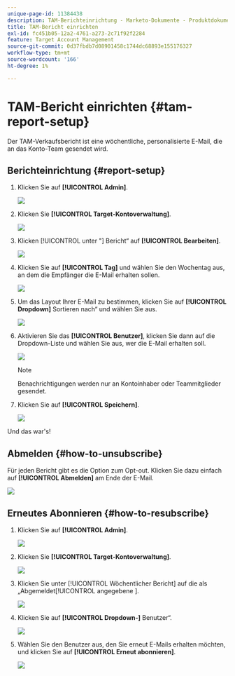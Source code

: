 ```yaml
---
unique-page-id: 11384438
description: TAM-Berichteinrichtung - Marketo-Dokumente - Produktdokumentation
title: TAM-Bericht einrichten
exl-id: fc451b05-12a2-4761-a273-2c71f92f2284
feature: Target Account Management
source-git-commit: 0d37fbdb7d08901458c1744dc68893e155176327
workflow-type: tm+mt
source-wordcount: '166'
ht-degree: 1%

---
```


# TAM-Bericht einrichten {#tam-report-setup}

Der TAM-Verkaufsbericht ist eine wöchentliche, personalisierte E-Mail, die an das Konto-Team gesendet wird.

## Berichteinrichtung {#report-setup}

1. Klicken Sie auf **[!UICONTROL Admin]**.

   ![](assets/one-3.png)

1. Klicken Sie **[!UICONTROL Target-Kontoverwaltung]**.

   ![](assets/tam-report-setup-2.png)

1. Klicken [!UICONTROL  unter &quot;] Bericht“ auf **[!UICONTROL Bearbeiten]**.

   ![](assets/three-3.png)

1. Klicken Sie auf **[!UICONTROL Tag]** und wählen Sie den Wochentag aus, an dem die Empfänger die E-Mail erhalten sollen.

   ![](assets/four-4.png)

1. Um das Layout Ihrer E-Mail zu bestimmen, klicken Sie auf **[!UICONTROL Dropdown]** Sortieren nach“ und wählen Sie aus.

   ![](assets/five-3.png)

1. Aktivieren Sie das **[!UICONTROL Benutzer]**, klicken Sie dann auf die Dropdown-Liste und wählen Sie aus, wer die E-Mail erhalten soll.

   ![](assets/six-2.png)

   >[!NOTE]
   >
   >Benachrichtigungen werden nur an Kontoinhaber oder Teammitglieder gesendet.

1. Klicken Sie auf **[!UICONTROL Speichern]**.

   ![](assets/seven-2.png)

Und das war&#39;s!

## Abmelden {#how-to-unsubscribe}

Für jeden Bericht gibt es die Option zum Opt-out. Klicken Sie dazu einfach auf **[!UICONTROL Abmelden]** am Ende der E-Mail.

![](assets/eight-1.png)

## Erneutes Abonnieren {#how-to-resubscribe}

1. Klicken Sie auf **[!UICONTROL Admin]**.

   ![](assets/one-3.png)

1. Klicken Sie **[!UICONTROL Target-Kontoverwaltung]**.

   ![](assets/tam-report-setup-10.png)

1. Klicken Sie unter [!UICONTROL Wöchentlicher Bericht] auf die als „Abgemeldet[!UICONTROL  angegebene ].

   ![](assets/nine.png)

1. Klicken Sie auf **[!UICONTROL Dropdown-]** Benutzer“.

   ![](assets/ten.png)

1. Wählen Sie den Benutzer aus, den Sie erneut E-Mails erhalten möchten, und klicken Sie auf **[!UICONTROL Erneut abonnieren]**.

   ![](assets/eleven.png)
